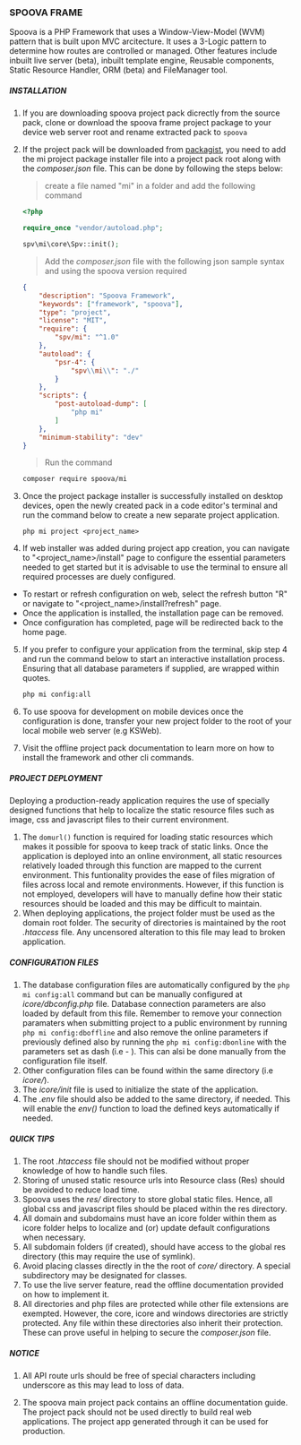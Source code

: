 ### SPOOVA FRAME
Spoova is a PHP Framework that uses a Window-View-Model (WVM) pattern that 
is built upon MVC arcitecture. It uses a 3-Logic pattern to determine how routes 
are controlled or managed. Other features include inbuilt live server (beta), inbuilt template engine, 
Reusable components, Static Resource Handler, ORM (beta) and FileManager tool.  

##### INSTALLATION

1. If you are downloading spoova project pack dicrectly from the source pack, clone or download the spoova frame project package to your device web server root and rename extracted pack to `spoova`

2. If the project pack will be downloaded from [packagist](https://packagist.org/packages/spv/mi), you need to add the mi project package installer file into a project pack root along with the _composer.json_ file. This can be done by following the steps below: 

    > create a file named "mi" in a folder and add the following command 
  
    ```php
    <?php

    require_once "vendor/autoload.php";

    spv\mi\core\Spv::init();
    ```

    > Add the _composer.json_ file with the following json sample syntax and using the spoova version required

    ```json
    {    
        "description": "Spoova Framework",
        "keywords": ["framework", "spoova"],
        "type": "project",
        "license": "MIT",
        "require": {
            "spv/mi": "^1.0"
        },
        "autoload": {
            "psr-4": {
                "spv\\mi\\": "./"
            }
        },    
        "scripts": {
            "post-autoload-dump": [
                "php mi"
            ]
        },
        "minimum-stability": "dev"
    }
    ```

    > Run the command
    
    ```sh
    composer require spoova/mi
    ``` 

3. Once the project package installer is successfully installed on desktop devices, open the newly created pack in a code editor's terminal and run the command below to create a new separate project application.

    ```
    php mi project <project_name>
    ```

4. If web installer was added during project app creation, you can navigate to "<project_name>/install" page to configure the essential parameters needed to get started but it is advisable to use the terminal to ensure all required processes are duely configured.
- To restart or refresh configuration on web, select the refresh button "R" or navigate to "<project_name>/install?refresh" page.
- Once the application is installed, the installation page can be removed.
- Once configuration has completed, page will be redirected back to the home page.
5. If you prefer to configure your application from the terminal, skip step 4 and run the command below to start an interactive installation process. Ensuring that all database parameters if supplied, are wrapped within quotes.

    ```cmd
    php mi config:all
    ```
6. To use spoova for development on mobile devices once the configuration is done, transfer your new project folder to the root of your local mobile web server (e.g KSWeb).
7. Visit the offline project pack documentation to learn more on how to install the framework and other cli commands.

##### PROJECT DEPLOYMENT
Deploying a production-ready application requires the use of specially designed functions that help to localize the static resource files such as image, css and javascript files to their current environment. 

1. The `domurl()` function is required for loading static resources which makes it possible for spoova to keep track of static links. Once the application is deployed into an online environment, all static resources relatively loaded through this function are mapped to the current environment. This funtionality provides the ease of files migration of files across local and remote environments. However, if this function is not employed, developers will have to manually define how their static resources should be loaded and this may be difficult to maintain.
2. When deploying applications, the project folder must be used as the domain root folder. The security of directories is maintained by the root _.htaccess_ file. Any uncensored alteration to this file may lead to broken application.

##### CONFIGURATION FILES

1. The database configuration files are automatically configured by the ```php mi config:all``` command but can be manually configured at _icore/dbconfig.php_ file. Database connection parameters are also loaded by default from this file. Remember to remove your connection paramaters when submitting project to a public environment by running ```php mi config:dboffline``` and also remove the online parameters if previously defined also by running the  ```php mi config:dbonline``` with the parameters set as dash (i.e - ). This can alsi be done manually from the configuration file itself.
2. Other configuration files can be found within the same directory (i.e _icore/_).
3. The _icore/init_ file is used to initialize the state of the application.
4. The _.env_ file should also be added to the same directory, if needed. This will enable the _env()_ function to load the defined keys automatically if needed.


##### QUICK TIPS

1. The root _.htaccess_ file should not be modified without proper knowledge of how to handle such files.
2. Storing of unused static resource urls into Resource class (Res) should be avoided to reduce load time.
3. Spoova uses the _res/_ directory to store global static files. Hence, all global css and javascript files should be placed within the res directory.
4. All domain and subdomains must have an icore folder within them as icore folder helps to localize and (or) update default configurations when necessary.
5. All subdomain folders (if created), should have access to the global res directory (this may require the use of symlink).
6. Avoid placing classes directly in the the root of _core/_ directory. A special subdirectory may be designated for classes.
7. To use the live server feature, read the offline documentation provided on how to implement it.
8. All directories and php files are protected while other file extensions are exempted. However, the core, icore and windows directories are strictly protected. Any file within these directories also inherit their protection. These can prove useful in helping to secure the _composer.json_ file.

##### NOTICE

1. All API route urls should be free of special characters including underscore as this may lead to loss of data.

2. The spoova main project pack contains an offline documentation guide. The project pack should not be used directly to build real web applications. The project app generated through it can be used for production.
